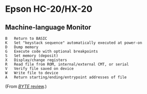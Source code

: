 Epson HC-20/HX-20
=================


Machine-language Monitor
-------------------------

    B   Return to BASIC
    K   Set "keystack sequence" automatically executed at power-on
    D   Dump memory
    G   Execute code with optional breakpoints
    S   Set memory (deposit)
    X   Display/change registers
    R   Read file from ROM, internal/external CMT, or serial
    V   Verify file saved on device
    W   Write file to device
    A   Return starting/ending/entrypoint addresses of file

(From [_BYTE_ review][byte8310].)



<!-------------------------------------------------------------------->
[byte8310]: https://archive.org/stream/byte-magazine-1983-09#page/n212/mode/1up/search/kermit
